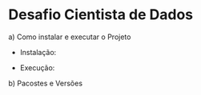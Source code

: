# Desafio Cientista de Dados 

a) Como instalar e executar o Projeto

- Instalação:

- Execução:

b) Pacostes e Versões

